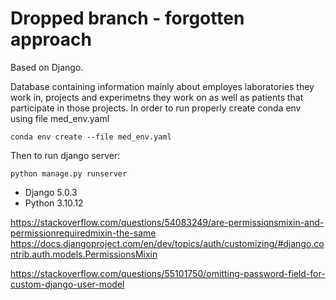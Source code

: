 # Dropped branch - forgotten approach

Based on Django. 

Database containing information mainly about employes laboratories they work in, projects and experimetns they work on as well as patients that participate in those projects.
In order to run properly create conda env using file med_env.yaml

```
conda env create --file med_env.yaml
```
Then to run django server:

```
python manage.py runserver
```


- Django 5.0.3
- Python 3.10.12




https://stackoverflow.com/questions/54083249/are-permissionsmixin-and-permissionrequiredmixin-the-same
https://docs.djangoproject.com/en/dev/topics/auth/customizing/#django.contrib.auth.models.PermissionsMixin

https://stackoverflow.com/questions/55101750/omitting-password-field-for-custom-django-user-model
